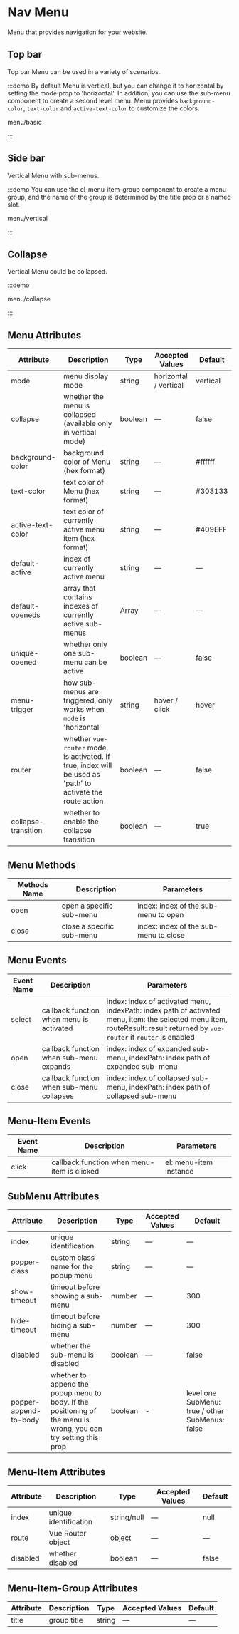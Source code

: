 # Nav Menu

Menu that provides navigation for your website.

## Top bar

Top bar Menu can be used in a variety of scenarios.

:::demo By default Menu is vertical, but you can change it to horizontal by setting the mode prop to 'horizontal'. In addition, you can use the sub-menu component to create a second level menu. Menu provides `background-color`, `text-color` and `active-text-color` to customize the colors.

menu/basic

:::

## Side bar

Vertical Menu with sub-menus.

:::demo You can use the el-menu-item-group component to create a menu group, and the name of the group is determined by the title prop or a named slot.

menu/vertical

:::

## Collapse

Vertical Menu could be collapsed.

:::demo

menu/collapse

:::

## Menu Attributes

| Attribute           | Description                                                                                                | Type    | Accepted Values       | Default  |
| ------------------- | ---------------------------------------------------------------------------------------------------------- | ------- | --------------------- | -------- |
| mode                | menu display mode                                                                                          | string  | horizontal / vertical | vertical |
| collapse            | whether the menu is collapsed (available only in vertical mode)                                            | boolean | —                     | false    |
| background-color    | background color of Menu (hex format)                                                                      | string  | —                     | #ffffff  |
| text-color          | text color of Menu (hex format)                                                                            | string  | —                     | #303133  |
| active-text-color   | text color of currently active menu item (hex format)                                                      | string  | —                     | #409EFF  |
| default-active      | index of currently active menu                                                                             | string  | —                     | —        |
| default-openeds     | array that contains indexes of currently active sub-menus                                                  | Array   | —                     | —        |
| unique-opened       | whether only one sub-menu can be active                                                                    | boolean | —                     | false    |
| menu-trigger        | how sub-menus are triggered, only works when `mode` is 'horizontal'                                        | string  | hover / click         | hover    |
| router              | whether `vue-router` mode is activated. If true, index will be used as 'path' to activate the route action | boolean | —                     | false    |
| collapse-transition | whether to enable the collapse transition                                                                  | boolean | —                     | true     |

## Menu Methods

| Methods Name | Description               | Parameters                            |
| ------------ | ------------------------- | ------------------------------------- |
| open         | open a specific sub-menu  | index: index of the sub-menu to open  |
| close        | close a specific sub-menu | index: index of the sub-menu to close |

## Menu Events

| Event Name | Description                               | Parameters                                                                                                                                                                 |
| ---------- | ----------------------------------------- | -------------------------------------------------------------------------------------------------------------------------------------------------------------------------- |
| select     | callback function when menu is activated  | index: index of activated menu, indexPath: index path of activated menu, item: the selected menu item, routeResult: result returned by `vue-router` if `router` is enabled |
| open       | callback function when sub-menu expands   | index: index of expanded sub-menu, indexPath: index path of expanded sub-menu                                                                                              |
| close      | callback function when sub-menu collapses | index: index of collapsed sub-menu, indexPath: index path of collapsed sub-menu                                                                                            |

## Menu-Item Events

| Event Name | Description                                 | Parameters             |
| ---------- | ------------------------------------------- | ---------------------- |
| click      | callback function when menu-item is clicked | el: menu-item instance |

## SubMenu Attributes

| Attribute             | Description                                                                                                      | Type    | Accepted Values | Default                                         |
| --------------------- | ---------------------------------------------------------------------------------------------------------------- | ------- | --------------- | ----------------------------------------------- |
| index                 | unique identification                                                                                            | string  | —               | —                                               |
| popper-class          | custom class name for the popup menu                                                                             | string  | —               | —                                               |
| show-timeout          | timeout before showing a sub-menu                                                                                | number  | —               | 300                                             |
| hide-timeout          | timeout before hiding a sub-menu                                                                                 | number  | —               | 300                                             |
| disabled              | whether the sub-menu is disabled                                                                                 | boolean | —               | false                                           |
| popper-append-to-body | whether to append the popup menu to body. If the positioning of the menu is wrong, you can try setting this prop | boolean | -               | level one SubMenu: true / other SubMenus: false |

## Menu-Item Attributes

| Attribute | Description           | Type        | Accepted Values | Default |
| --------- | --------------------- | ----------- | --------------- | ------- |
| index     | unique identification | string/null | —               | null    |
| route     | Vue Router object     | object      | —               | —       |
| disabled  | whether disabled      | boolean     | —               | false   |

## Menu-Item-Group Attributes

| Attribute | Description | Type   | Accepted Values | Default |
| --------- | ----------- | ------ | --------------- | ------- |
| title     | group title | string | —               | —       |
